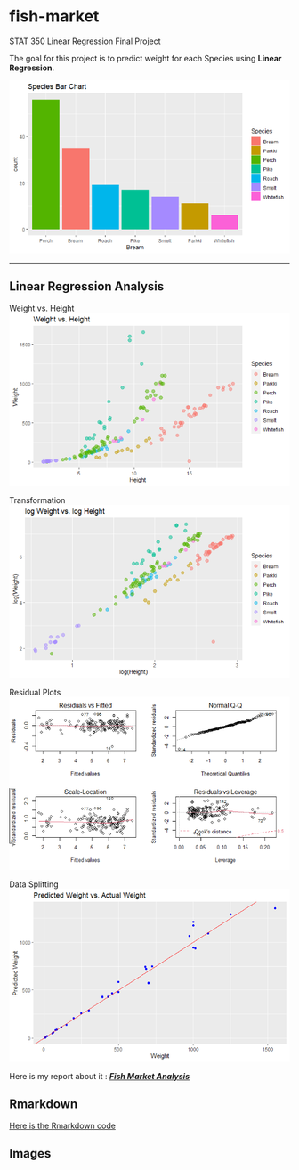 # fish-market

STAT 350 Linear Regression Final Project

The goal for this project is to predict weight for each Species using **Linear Regression**.

![Species](https://raw.githubusercontent.com/henryyinyufei/fish-market/main/image/Species-Bar-Chart.png)

---

## Linear Regression Analysis

Weight vs. Height
![Weight-Height](https://raw.githubusercontent.com/henryyinyufei/fish-market/main/image/Weight-Height.png)

Transformation
![LogLog](https://raw.githubusercontent.com/henryyinyufei/fish-market/main/image/logweight-logheight.png)

Residual Plots
![Residual-Plots](https://raw.githubusercontent.com/henryyinyufei/fish-market/main/image/residual-plot-after-transformation2.png)

Data Splitting
![validation](https://raw.githubusercontent.com/henryyinyufei/fish-market/main/image/Cross-Validation.png)


Here is my report about it : ***[Fish Market Analysis](https://github.com/henryyinyufei/fish-market/blob/main/Fish-Market-Analysis.pdf)***

## Rmarkdown
[Here is the Rmarkdown code](https://github.com/henryyinyufei/fish-market/blob/main/Rmarkdown%20files/Fish%20Market%20Code.Rmd)

## Images
